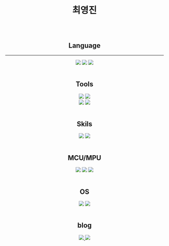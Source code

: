 <h1 align="center">최영진</h1>

<div align="center" >

<br>
<br>

## Language

---

  <img src="https://img.shields.io/badge/c-%2300599C.svg?style=for-the-badge&logo=c&logoColor=white">
  <img src="https://img.shields.io/badge/c++-%2300599C.svg?style=for-the-badge&logo=c%2B%2B&logoColor=white">
  <img src="https://img.shields.io/badge/python-3776AB.svg?style=for-the-badge&logo=python&logoColor=white"/>

<br>
<br>

## Tools

  <img src="https://img.shields.io/badge/VisualStudio-5C2D91.svg?style=for-the-badge&logo=Visual-Studio&logoColor=white">
  <img src="https://img.shields.io/badge/VSCODE-0078d7.svg?style=for-the-badge&logo=visual-studio-code&logoColor=white">
  <br/>
  <img src="https://img.shields.io/badge/Arduino%20IDE-00979D.svg?style=for-the-badge&logo=Arduino&logoColor=white"/>
  <img src="https://img.shields.io/badge/Microchip%20Studio-B81E2C.svg?style=for-the-badge&logoColor=white"/>

<br>
<br>

## Skils

  <img src="https://img.shields.io/badge/fritzing-D03424.svg?style=for-the-badge&logoColor=white"/>
  <img src="https://img.shields.io/badge/Notion-%23000000.svg?style=for-the-badge&logo=notion&logoColor=white"/>

<br>
<br>

## MCU/MPU

  <img src="https://img.shields.io/badge/Raspberry%20Pi-A22846.svg?style=for-the-badge&logo=Raspberry-Pi&logoColor=white"/>
  <img src="https://img.shields.io/badge/Arduino-00979D.svg?style=for-the-badge&logo=Arduino&logoColor=white"/>
  <img src="https://img.shields.io/badge/atmega-EC1A23.svg?style=for-the-badge"/>

<br>
<br>

## OS

  <img src="https://img.shields.io/badge/Windows-0078D6?style=for-the-badge&logo=windows&logoColor=white"/>
  <img src="https://img.shields.io/badge/Ubuntu-E95420?style=for-the-badge&logo=ubuntu&logoColor=white"/>

<br>
<br>

## blog

  <a href="">
    <img src="https://img.shields.io/badge/blog-03C75A?style=for-the-badge&logo=Naver&logoColor=white"/>
  </a>
  <a href="">
    <img src="https://img.shields.io/badge/Velog-20C997?style=for-the-badge&logo=Velog&logoColor=white"/>
  </a>
</div>
